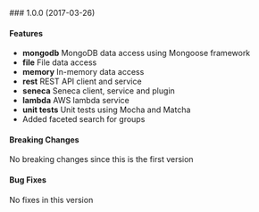 <a name="1.0.0"></a> ### 1.0.0 (2017-03-26)

#### Features
* **mongodb** MongoDB data access using Mongoose framework
* **file** File data access 
* **memory** In-memory data access 
* **rest** REST API client and service
* **seneca** Seneca client, service and plugin
* **lambda** AWS lambda service
* **unit tests** Unit tests using Mocha and Matcha
* Added faceted search for groups

#### Breaking Changes
No breaking changes since this is the first version

#### Bug Fixes
No fixes in this version

